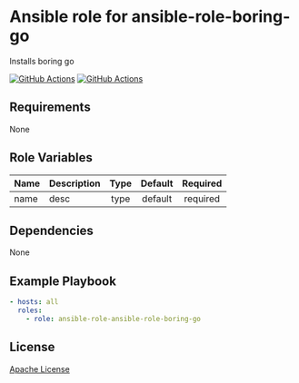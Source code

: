 Ansible role for ansible-role-boring-go
==================================

Installs boring go

[![GitHub Actions](https://github.com/cbiphuk/ansible-role-ansible-role-boring-go/workflows/Molecule%20Test/badge.svg)](https://github.com/cbiphuk/ansible-role-ansible-role-boring-go/actions?query=workflow%3A%22Molecule+Test%22)
[![GitHub Actions](https://github.com/cbiphuk/ansible-role-ansible-role-boring-go/workflows/Release/badge.svg)](https://github.com/cbiphuk/ansible-role-ansible-role-boring-go/actions?query=workflow%3A%22Release%22)

Requirements
------------

None

Role Variables
--------------

| Name | Description | Type | Default | Required |
|------|-------------|:----:|:-------:|:--------:|
| name | desc | type | default | required |

Dependencies
------------

None

Example Playbook
----------------

```yaml
- hosts: all
  roles:
    - role: ansible-role-ansible-role-boring-go
```

License
-------

[Apache License](LICENSE)

